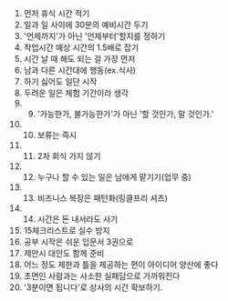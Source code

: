 1. 먼저 휴식 시간 적기 
2. 일과 일 사이에 30분의 예비시간 두기 
3. '언제까지'가 아닌 '언제부터'할지를 정하기 
4. 작업시간 예상 시간의 1.5배로 잡기 
5. 시간 날 때 해도 되는 걸 가장 먼저 
6. 남과 다른 시간대에 행동(ex.식사) 
7. 하기 싫어도 일단 시작
8. 두려운 일은 체험 기간이라 생각 
9. 9. '가능한가, 불가능한가'가 아닌 '할 것인가, 말 것인가.' 
10. 10. 보류는 즉시 
11. 11. 2차 회식 가지 않기 
12. 12. 누구나 할 수 있는 일은 남에게 맡기기(업무 중) 
13. 13. 비즈니스 복장은 패턴화(링클프리 셔츠) 
14. 14. 시간은 돈 내서라도 사기 
15. 15체크리스트로 실수 방지
16. 공부 시작은 쉬운 입문서 3권으로 
17. 제안시 대안도 함께 준비 
18. 어느 정도 제한과 틀을 제공하는 편이 아이디어 양산에 좋다 
19. 초면인 사람과는 사소한 실패담으로 가까워진다 
20. '3분이면 됩니다'로 상사의 시간 확보하기.
<!--stackedit_data:
eyJoaXN0b3J5IjpbLTg3OTYxMzUxMV19
-->